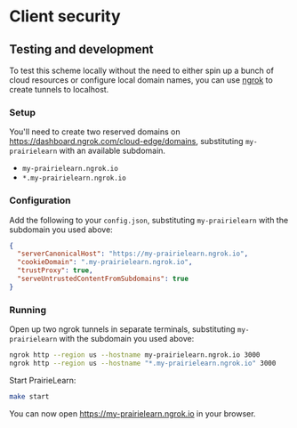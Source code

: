 # Client security

## Testing and development

To test this scheme locally without the need to either spin up a bunch of cloud resources or configure local domain names, you can use [ngrok](https://ngrok.com) to create tunnels to localhost.

### Setup

You'll need to create two reserved domains on https://dashboard.ngrok.com/cloud-edge/domains, substituting `my-prairielearn` with an available subdomain.

- `my-prairielearn.ngrok.io`
- `*.my-prairielearn.ngrok.io`

### Configuration

Add the following to your `config.json`, substituting `my-prairielearn` with the subdomain you used above:

```json
{
  "serverCanonicalHost": "https://my-prairielearn.ngrok.io",
  "cookieDomain": ".my-prairielearn.ngrok.io",
  "trustProxy": true,
  "serveUntrustedContentFromSubdomains": true
}
```

### Running

Open up two ngrok tunnels in separate terminals, substituting `my-prairielearn` with the subdomain you used above:

```sh
ngrok http --region us --hostname my-prairielearn.ngrok.io 3000
ngrok http --region us --hostname "*.my-prairielearn.ngrok.io" 3000
```

Start PrairieLearn:

```sh
make start
```

You can now open https://my-prairielearn.ngrok.io in your browser.
